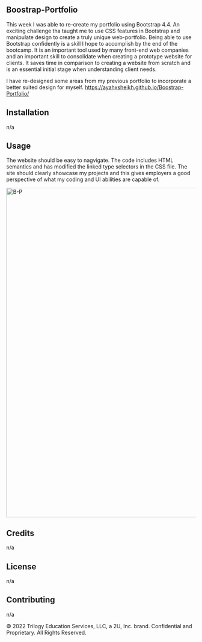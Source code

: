 ## Boostrap-Portfolio

This week I was able to re-create my portfolio using Bootstrap 4.4.
An exciting challenge tha taught me to use CSS features in Bootstrap and manipulate design to create a truly unique web-portfolio.
Being able to use Bootstrap confidently is a skill I hope to accomplish by the end of the bootcamp.
It is an important tool used by many front-end web companies and an important skill to consolidate when creating a prototype website for clients.
It saves time in comparison to creating a website from scratch and is an essential initial stage when understanding client needs.

I have re-designed some areas from my previous portfolio to incorporate a better suited design for myself.
https://ayahxsheikh.github.io/Boostrap-Portfolio/ 

## Installation

n/a

## Usage 
The website should be easy to nagvigate.
The code includes HTML semantics and has modified the linked type selectors in the CSS file.
The site should clearly showcase my projects and this gives employers a good perspective of what my coding and UI abilities are capable of. 

<img width="876" alt="B-P" src="https://user-images.githubusercontent.com/110252168/200700935-0c70b0cf-22f0-427b-be15-0a4c3cf0ec2c.png">


## Credits

n/a


## License

n/a


## Contributing

n/a

© 2022 Trilogy Education Services, LLC, a 2U, Inc. brand. Confidential and Proprietary. All Rights Reserved.

